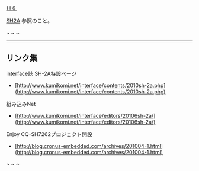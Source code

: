 ﻿[Ｈ８](Ｈ８.md) 

[SH2A](SH2A.md) 参照のこと。

~
~
~


- - - -
## リンク集

interface誌 SH-2A特設ページ
- [http://www.kumikomi.net/interface/contents/2010sh-2a.php](http://www.kumikomi.net/interface/contents/2010sh-2a.php) 

<!-- dummy comment line for breaking list -->

組み込みNet
- [http://www.kumikomi.net/interface/editors/20106sh-2a/](http://www.kumikomi.net/interface/editors/20106sh-2a/) 

<!-- dummy comment line for breaking list -->

Enjoy CQ-SH7262プロジェクト開設
- [http://blog.cronus-embedded.com/archives/201004-1.html](http://blog.cronus-embedded.com/archives/201004-1.html) 

<!-- dummy comment line for breaking list -->

~
~
~

